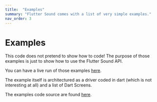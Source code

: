 ```yaml
---
title:  "Examples"
summary: "Flutter Sound comes with a list of very simple examples."
nav_order: 3
---
```

# Examples

This code does not pretend to show how to code! The purpose of those examples is just to show how to use the Flutter Sound API.

You can have a live run of those examples [here](/tau/fs/live/index.html).

The example itself is architectured as a driver coded in dart (which is not interesting at all)
and a list of Dart Screens. 

The examples code source are found [here](https://github.com/Canardoux/flutter_sound/tree/master/example/lib).